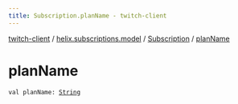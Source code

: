 ```yaml
---
title: Subscription.planName - twitch-client
---
```


[twitch-client](../../index.html) / [helix.subscriptions.model](../index.html) / [Subscription](index.html) / [planName](./plan-name.html)

# planName

`val planName: `[`String`](https://kotlinlang.org/api/latest/jvm/stdlib/kotlin/-string/index.html)